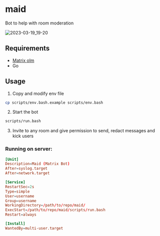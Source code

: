 # maid

Bot to help with room moderation

![2023-03-19_19-20](https://user-images.githubusercontent.com/52239427/226189626-b7c005ef-f2c6-4624-bbec-a35457420ea1.png)

## Requirements

- [Matrix olm](https://gitlab.matrix.org/matrix-org/olm)
- Go

## Usage

1. Copy and modify env file
  ```bash
  cp scripts/env.bash.example scripts/env.bash
  ```
2. Start the bot
  ```bash
  scripts/run.bash
  ```
3. Invite to any room and give permission to send, redact messages and kick users
  
### Running on server:

```conf
[Unit]
Description=Maid (Matrix Bot)
After=syslog.target
After=network.target

[Service]
RestartSec=2s
Type=simple
User=username
Group=username
WorkingDirectory=/path/to/repo/maid/
ExecStart=/path/to/repo/maid/scripts/run.bash
Restart=always

[Install]
WantedBy=multi-user.target
```
